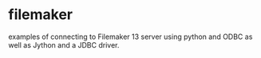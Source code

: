 # filemaker

examples of connecting to Filemaker 13 server using python and ODBC as well as Jython and a JDBC driver.
